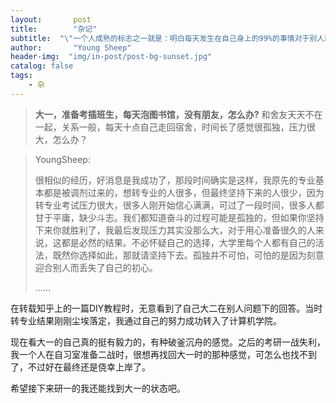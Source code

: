 ```yaml
---
layout:       post
title:        "杂记"
subtitle:  "\"一个人成熟的标志之一就是：明白每天发生在自己身上的99%的事情对于别人而言根本毫无意义。\"	——Mark Bauerlein"
author:       "Young Sheep"
header-img:  "img/in-post/post-bg-sunset.jpg"
catalog: false
tags:
    - 杂
---
```

>**大一，准备考插班生，每天泡图书馆，没有朋友，怎么办?**
>和舍友天天不在一起，关系一般，每天十点自己走回宿舍，时间长了感觉很孤独，压力很大，怎么办？

>YoungSheep:
>
>很相似的经历，好消息是我成功了，那段时间确实是这样，我原先的专业基本都是被调剂过来的，想转专业的人很多，但最终坚持下来的人很少，因为转专业考试压力很大，很多人刚开始信心满满，可过了一段时间，很多人都甘于平庸，缺少斗志。我们都知道奋斗的过程可能是孤独的，但如果你坚持下来你就胜利了，我最后发现压力其实没那么大，对于用心准备很久的人来说，这都是必然的结果。不必怀疑自己的选择，大学里每个人都有自己的活法，既然你选择如此，那就请坚持下去。孤独并不可怕，可怕的是因为刻意迎合别人而丢失了自己的初心。
>
>...... 

在转载知乎上的一篇DIY教程时，无意看到了自己大二在别人问题下的回答。当时转专业结果刚刚尘埃落定，我通过自己的努力成功转入了计算机学院。

现在看大一的自己真的挺有毅力的，有种破釜沉舟的感觉。之后的考研一战失利，我一个人在自习室准备二战时，很想再找回大一时的那种感觉，可怎么也找不到了，不过好在最终还是侥幸上岸了。  

希望接下来研一的我还能找到大一的状态吧。